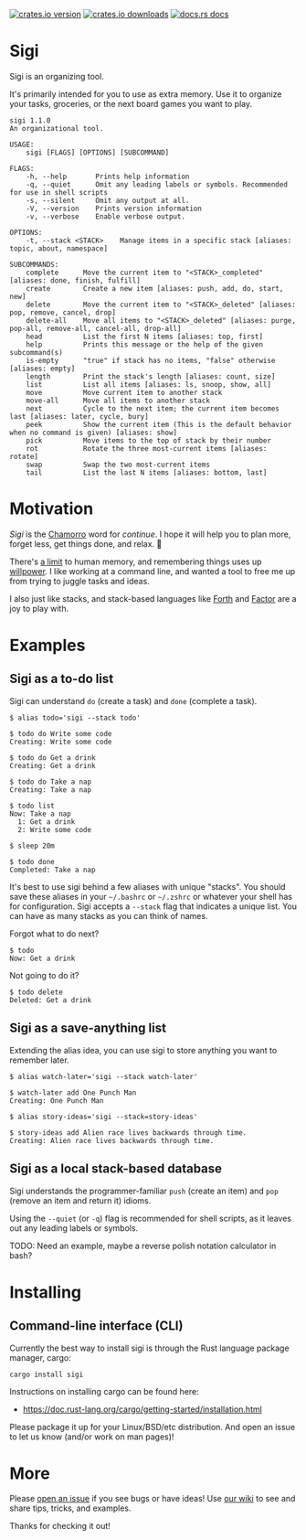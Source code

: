 [![crates.io version](https://img.shields.io/crates/v/sigi)](https://crates.io/crates/sigi)
[![crates.io downloads](https://img.shields.io/crates/d/sigi?label=crates.io%20downloads)](https://crates.io/crates/sigi)
[![docs.rs docs](https://docs.rs/mio/badge.svg)](https://docs.rs/sigi)

# Sigi

Sigi is an organizing tool.

It's primarily intended for you to use as extra memory. Use it to organize your
tasks, groceries, or the next board games you want to play.

```
sigi 1.1.0
An organizational tool.

USAGE:
    sigi [FLAGS] [OPTIONS] [SUBCOMMAND]

FLAGS:
    -h, --help       Prints help information
    -q, --quiet      Omit any leading labels or symbols. Recommended for use in shell scripts
    -s, --silent     Omit any output at all.
    -V, --version    Prints version information
    -v, --verbose    Enable verbose output.

OPTIONS:
    -t, --stack <STACK>    Manage items in a specific stack [aliases: topic, about, namespace]

SUBCOMMANDS:
    complete      Move the current item to "<STACK>_completed" [aliases: done, finish, fulfill]
    create        Create a new item [aliases: push, add, do, start, new]
    delete        Move the current item to "<STACK>_deleted" [aliases: pop, remove, cancel, drop]
    delete-all    Move all items to "<STACK>_deleted" [aliases: purge, pop-all, remove-all, cancel-all, drop-all]
    head          List the first N items [aliases: top, first]
    help          Prints this message or the help of the given subcommand(s)
    is-empty      "true" if stack has no items, "false" otherwise [aliases: empty]
    length        Print the stack's length [aliases: count, size]
    list          List all items [aliases: ls, snoop, show, all]
    move          Move current item to another stack
    move-all      Move all items to another stack
    next          Cycle to the next item; the current item becomes last [aliases: later, cycle, bury]
    peek          Show the current item (This is the default behavior when no command is given) [aliases: show]
    pick          Move items to the top of stack by their number
    rot           Rotate the three most-current items [aliases: rotate]
    swap          Swap the two most-current items
    tail          List the last N items [aliases: bottom, last]
```

# Motivation

_Sigi_ is the [Chamorro](https://en.wikipedia.org/wiki/Chamorro_language) word
for _continue_. I hope it will help you to plan more, forget less, get things
done, and relax. 🌴

There's [a limit](https://wiki.c2.com/?SevenPlusOrMinusTwo) to human memory, and
remembering things uses up [willpower](https://www.penguinrandomhouse.com/books/307740/willpower-by-roy-f-baumeister-and-john-tierney/).
I like working at a command line, and wanted a tool to free me up from trying to
juggle tasks and ideas.

I also just like stacks, and stack-based languages like
[Forth](https://en.wikipedia.org/wiki/Forth_(programming_language)) and
[Factor](https://factorcode.org) are a joy to play with.

# Examples

## Sigi as a to-do list

Sigi can understand `do` (create a task) and `done` (complete a task).

```
$ alias todo='sigi --stack todo'

$ todo do Write some code
Creating: Write some code

$ todo do Get a drink
Creating: Get a drink

$ todo do Take a nap
Creating: Take a nap

$ todo list
Now: Take a nap
  1: Get a drink
  2: Write some code

$ sleep 20m

$ todo done
Completed: Take a nap
```

It's best to use sigi behind a few aliases with unique "stacks". You should
save these aliases in your `~/.bashrc` or `~/.zshrc` or whatever your shell has
for configuration. Sigi accepts a `--stack` flag that indicates a unique list.
You can have as many stacks as you can think of names.

Forgot what to do next?

```
$ todo
Now: Get a drink
```

Not going to do it?

```
$ todo delete
Deleted: Get a drink
```

## Sigi as a save-anything list

Extending the alias idea, you can use sigi to store anything you want to
remember later.

```
$ alias watch-later='sigi --stack watch-later'

$ watch-later add One Punch Man
Creating: One Punch Man
```

```
$ alias story-ideas='sigi --stack=story-ideas'

$ story-ideas add Alien race lives backwards through time.
Creating: Alien race lives backwards through time.
```

## Sigi as a local stack-based database

Sigi understands the programmer-familiar `push` (create an item) and `pop`
(remove an item and return it) idioms.

Using the `--quiet` (or `-q`) flag is recommended for shell scripts, as it
leaves out any leading labels or symbols.

TODO: Need an example, maybe a reverse polish notation calculator in bash?

# Installing

## Command-line interface (CLI)

Currently the best way to install sigi is through the Rust language package
manager, cargo:

```
cargo install sigi
```

Instructions on installing cargo can be found here:

- https://doc.rust-lang.org/cargo/getting-started/installation.html

Please package it up for your Linux/BSD/etc distribution. And open an issue
to let us know (and/or work on man pages)!

# More

Please [open an issue](https://github.com/hiljusti/sigi/issues) if you see
bugs or have ideas! Use [our wiki](https://github.com/hiljusti/sigi/wiki) to
see and share tips, tricks, and examples.

Thanks for checking it out!
